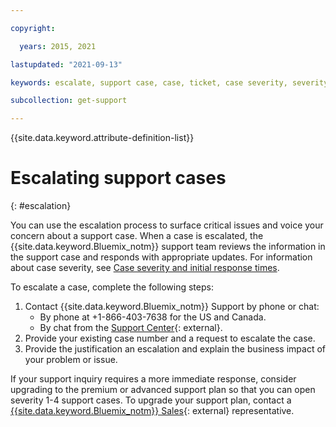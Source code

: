 ```yaml
---

copyright:

  years: 2015, 2021

lastupdated: "2021-09-13"

keywords: escalate, support case, case, ticket, case severity, severity, support case severity

subcollection: get-support

---
```


{{site.data.keyword.attribute-definition-list}}

# Escalating support cases
{: #escalation}

You can use the escalation process to surface critical issues and voice your concern about a support case. When a case is escalated, the {{site.data.keyword.Bluemix_notm}} support team reviews the information in the support case and responds with appropriate updates. For information about case severity, see [Case severity and initial response times](/docs/get-support?topic=get-support-support-case-severity).

To escalate a case, complete the following steps:

1. Contact {{site.data.keyword.Bluemix_notm}} Support by phone or chat:
   * By phone at +1-866-403-7638 for the US and Canada.
   * By chat from the [Support Center](/unifiedsupport/supportcenter){: external}. 
1. Provide your existing case number and a request to escalate the case.
1. Provide the justification an escalation and explain the business impact of your problem or issue.

If your support inquiry requires a more immediate response, consider upgrading to the premium or advanced support plan so that you can open severity 1-4 support cases. To upgrade your support plan, contact a [{{site.data.keyword.Bluemix_notm}} Sales](/catalog?contactmodule){: external} representative.
